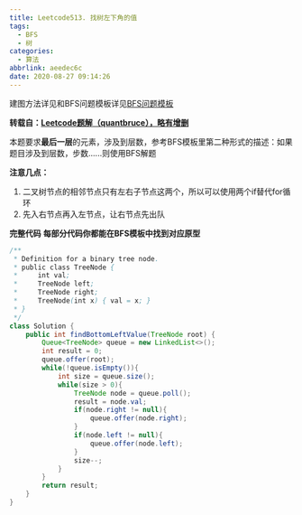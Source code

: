 ```yaml
---
title: Leetcode513. 找树左下角的值
tags:
  - BFS
  - 树
categories:
  - 算法
abbrlink: aeedec6c
date: 2020-08-27 09:14:26
---
```


建图方法详见和BFS问题模板详见[BFS问题模板](./BFS问题模板.md)

**转载自：[Leetcode题解（quantbruce），略有增删](https://leetcode-cn.com/problems/find-bottom-left-tree-value/solution/bfsgai-jin-fa-jian-dan-yi-dong-jie-jin-shuang-bai-/)**

<!-- more -->

本题要求**最后一层**的元素，涉及到层数，参考BFS模板里第二种形式的描述：如果题目涉及到层数，步数......则使用BFS解题

**注意几点：**

1. 二叉树节点的相邻节点只有左右子节点这两个，所以可以使用两个if替代for循环
2. 先入右节点再入左节点，让右节点先出队

**完整代码**
**每部分代码你都能在BFS模板中找到对应原型**

```java
/**
 * Definition for a binary tree node.
 * public class TreeNode {
 *     int val;
 *     TreeNode left;
 *     TreeNode right;
 *     TreeNode(int x) { val = x; }
 * }
 */
class Solution {
    public int findBottomLeftValue(TreeNode root) {
        Queue<TreeNode> queue = new LinkedList<>();
        int result = 0;
        queue.offer(root);
        while(!queue.isEmpty()){
            int size = queue.size();
            while(size > 0){
                TreeNode node = queue.poll();
                result = node.val;
                if(node.right != null){
                    queue.offer(node.right);
                }
                if(node.left != null){
                    queue.offer(node.left);
                }
                size--;
            }
        }
        return result;
    }
}
```

